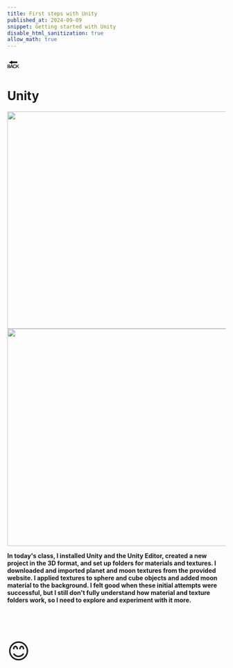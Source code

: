 ```yaml
---
title: First steps with Unity
published_at: 2024-09-09
snippet: Getting started with Unity
disable_html_sanitization: true
allow_math: true
---
```



<a href="https://julienoh000-dms1-blog-83.deno.dev/" style="text-decoration: none; color: black;"><span style="font-size: 30px;">🔙</span></a>


# Unity

<img src="u.png" width="800" height="500">
<img src="u2.png" width="800" height="500">


**In today's class, I installed Unity and the Unity Editor, created a new project in the 3D format, and set up folders for materials and textures. I downloaded and imported planet and moon textures from the provided website. I applied textures to sphere and cube objects and added moon material to the background. I felt good when these initial attempts were successful, but I still don't fully understand how material and texture folders work, so I need to explore and experiment with it more.**



<br>
<br>
<br>


<span style="font-size: 50px;">😊</span>